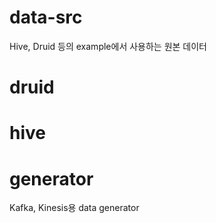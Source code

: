 # data-src
Hive, Druid 등의 example에서 사용하는 원본 데이터

# druid

# hive

# generator
Kafka, Kinesis용 data generator
